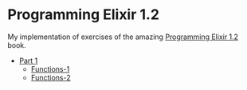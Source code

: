# Programming Elixir 1.2

My implementation of exercises of the amazing [Programming Elixir 1.2](https://pragprog.com/book/elixir12/programming-elixir-1-2) book.

- [Part 1](part1)
  - [Functions-1](part1/functions-1)
  - [Functions-2](part1/functions-2)

